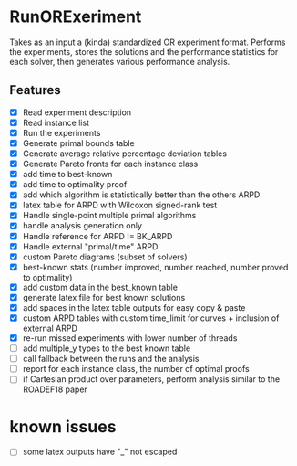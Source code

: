 # RunORExeriment

Takes as an input a (kinda) standardized OR experiment format.
Performs the experiments, stores the solutions and the performance statistics
for each solver, then generates various performance analysis.

## Features

 - [X] Read experiment description
 - [X] Read instance list
 - [X] Run the experiments
 - [X] Generate primal bounds table
 - [X] Generate average relative percentage deviation tables
 - [X] Generate Pareto fronts for each instance class
 - [X] add time to best-known
 - [X] add time to optimality proof
 - [X] add which algorithm is statistically better than the others ARPD
 - [X] latex table for ARPD with Wilcoxon signed-rank test
 - [X] Handle single-point multiple primal algorithms
 - [X] handle analysis generation only
 - [X] Handle reference for ARPD != BK_ARPD
 - [X] Handle external "primal/time" ARPD
 - [X] custom Pareto diagrams (subset of solvers)
 - [X] best-known stats (number improved, number reached, number proved to optimality)
 - [X] add custom data in the best_known table
 - [X] generate latex file for best known solutions
 - [X] add spaces in the latex table outputs for easy copy & paste
 - [X] custom ARPD tables with custom time_limit for curves + inclusion of external ARPD
 - [X] re-run missed experiments with lower number of threads
 - [ ] add multiple_y types to the best known table
 - [ ] call fallback between the runs and the analysis
 - [ ] report for each instance class, the number of optimal proofs
 - [ ] if Cartesian product over parameters, perform analysis similar to the ROADEF18 paper

# known issues

- [ ] some latex outputs have "_" not escaped